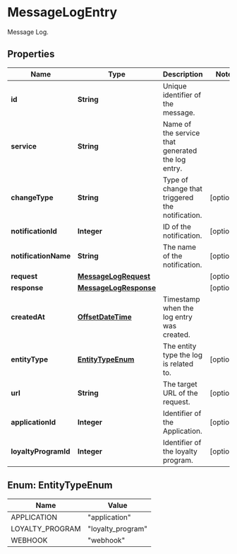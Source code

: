 

# MessageLogEntry

Message Log.
## Properties

Name | Type | Description | Notes
------------ | ------------- | ------------- | -------------
**id** | **String** | Unique identifier of the message. | 
**service** | **String** | Name of the service that generated the log entry. | 
**changeType** | **String** | Type of change that triggered the notification. |  [optional]
**notificationId** | **Integer** | ID of the notification. |  [optional]
**notificationName** | **String** | The name of the notification. |  [optional]
**request** | [**MessageLogRequest**](MessageLogRequest.md) |  |  [optional]
**response** | [**MessageLogResponse**](MessageLogResponse.md) |  |  [optional]
**createdAt** | [**OffsetDateTime**](OffsetDateTime.md) | Timestamp when the log entry was created. | 
**entityType** | [**EntityTypeEnum**](#EntityTypeEnum) | The entity type the log is related to.  |  [optional]
**url** | **String** | The target URL of the request. |  [optional]
**applicationId** | **Integer** | Identifier of the Application. |  [optional]
**loyaltyProgramId** | **Integer** | Identifier of the loyalty program. |  [optional]



## Enum: EntityTypeEnum

Name | Value
---- | -----
APPLICATION | &quot;application&quot;
LOYALTY_PROGRAM | &quot;loyalty_program&quot;
WEBHOOK | &quot;webhook&quot;



